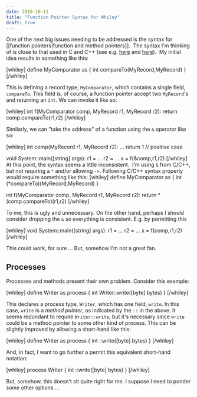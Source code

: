```yaml
---
date: 2010-10-11
title: "Function Pointer Syntax for Whiley"
draft: true
---
```


One of the next big issues needing to be addressed is the syntax for [[function pointers|function and method pointers]].  The syntax I'm thinking of is close to that used in C and C++ (see e.g. <a href="http://www.newty.de/fpt/fpt.html">here</a> and <a href="http://www.cprogramming.com/tutorial/function-pointers.html">here</a>).  My initial idea results in something like this:

[whiley]
define MyComparator as {
    int compareTo(MyRecord,MyRecord)
}
[/whiley]


This is defining a record type, <code>MyComparator</code>, which contains a single field, <code>compareTo</code>.  This field is, of course, a function pointer accept two <code>MyRecord</code>'s and returning an <code>int</code>.  We can invoke it like so:

[whiley]
int f(MyComparator comp, MyRecord r1, MyRecord r2):
    return comp.compareTo(r1,r2)
[/whiley]

Similarly, we can "take the address" of a function using the <code>&amp;</code> operator like so:

[whiley]
int comp(MyRecord r1, MyRecord r2):
    ...
    return 1 // positive case

void System::main([string] args):
    r1 = ...
    r2 = ...
    x = f(&amp;comp,r1,r2)
[/whiley]
At this point, the syntax seems a little inconsistent.  I'm using <code>&amp;</code> from C/C++, but not requring a <code>*</code> and/or allowing <code>-&gt;</code>.  Following C/C++ syntax properly would require something like this:
[whiley]
define MyComparator as {
    int (*compareTo)(MyRecord,MyRecord)
}

int f(MyComparator comp, MyRecord r1, MyRecord r2):
    return *(comp.compareTo)(r1,r2)
[/whiley]

To me, this is ugly and unnecessary.  On the other hand, perhaps I should consider dropping the <code>&</code> so everything is consistent.  E.g. by permitting this

[whiley]
void System::main([string] args):
    r1 = ...
    r2 = ...
    x = f(comp,r1,r2)
[/whiley]

This could work, for sure ... But, somehow I'm not a great fan.

<h2>Processes</h2>
Processes and methods present their own problem.  Consider this example:

[whiley]
define Writer as process {
 int Writer::write([byte] bytes)
}
[/whiley]

This declares a process type, <code>Writer</code>, which has one field, <code>write</code>.  In this case, <code>write</code> is a <em>method pointer</em>, as indicated by the <code>::</code> in the above.  It seems redundant to require <code>Writer::write</code>, but it's necessary since <code>write</code> could be a method pointer to some other kind of process.  This can be slightly improved by allowing a short-hand like this:

[whiley]
define Writer as process {
 int ::write([byte] bytes)
}
[/whiley]

And, in fact, I want to go further a permit this equivalent short-hand notation:

[whiley]
process Writer {
 int ::write([byte] bytes)
}
[/whiley]

But, somehow, this doesn't sit quite right for me.  I suppose I need to ponder some other options ...